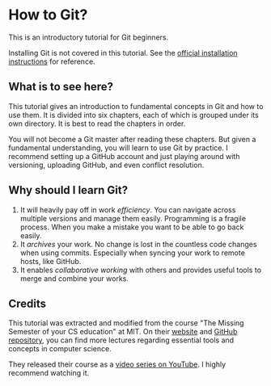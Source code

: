 # How to Git?

This is an introductory tutorial for Git beginners.

Installing Git is not covered in this tutorial. 
See the [official installation instructions](https://git-scm.com/book/en/v2/Getting-Started-Installing-Git) for reference.

## What is to see here?

This tutorial gives an introduction to fundamental concepts in Git and how to use them. 
It is divided into six chapters, each of which is grouped under its own directory. 
It is best to read the chapters in order.

You will not become a Git master after reading these chapters. 
But given a fundamental understanding, you will learn to use Git by practice. 
I recommend setting up a GitHub account and just playing around with versioning, uploading GitHub, and even conflict resolution.

## Why should I learn Git?

1. It will heavily pay off in work _efficiency_. You can navigate across multiple versions and manage them easily. 
    Programming is a fragile process. When you make a mistake you want to be able to go back easily.
2. It _archives_ your work. No change is lost in the countless code changes when using commits.
    Especially when syncing your work to remote hosts, like GitHub.
3. It enables _collaborative working_ with others and provides useful tools to merge and combine your works.

## Credits

This tutorial was extracted and modified from the course "The Missing Semester of your CS education" at MIT. 
On their [website](https://missing.csail.mit.edu) and [GitHub repository](https://github.com/missing-semester/missing-semester), 
you can find more lectures regarding essential tools and concepts in computer science.

They released their course as a [video series on YouTube](https://www.youtube.com/playlist?list=PLyzOVJj3bHQuloKGG59rS43e29ro7I57J). 
I highly recommend watching it.
